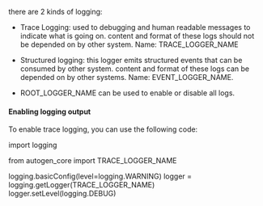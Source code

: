 there are 2 kinds of logging:
* Trace Logging: used to debugging and human readable messages to indicate what is going on. content and format of these logs should not be depended on by other system.
        Name: TRACE_LOGGER_NAME
* Structured logging: this logger emits structured events that can be consumed by other system. content and format of these logs can be depended on by other systems.
        Name: EVENT_LOGGER_NAME.
    
* ROOT_LOGGER_NAME can be used to enable or disable all logs.

#### Enabling logging output
To enable trace logging, you can use the following code:

import logging

from autogen_core import TRACE_LOGGER_NAME

logging.basicConfig(level=logging.WARNING)
logger = logging.getLogger(TRACE_LOGGER_NAME)
logger.setLevel(logging.DEBUG)